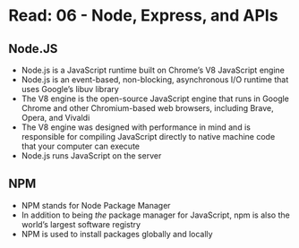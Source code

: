 # Read: 06 - Node, Express, and APIs

## Node.JS
* Node.js is a JavaScript runtime built on Chrome’s V8 JavaScript engine
* Node.js is an event-based, non-blocking, asynchronous I/O runtime that uses Google’s libuv library
* The V8 engine is the open-source JavaScript engine that runs in Google Chrome and other Chromium-based web browsers, including Brave, Opera, and Vivaldi
* The V8 engine was designed with performance in mind and is responsible for compiling JavaScript directly to native machine code that your computer can execute
* Node.js runs JavaScript on the server

## NPM
* NPM stands for Node Package Manager
* In addition to being _the_ package manager for JavaScript, npm is also the world’s largest software registry
* NPM is used to install packages globally and locally